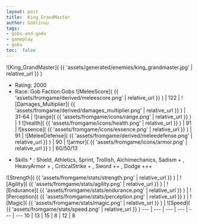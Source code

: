 ```yaml
---
layout: post
title:  King_GrandMaster
author: Goblinou
tags:
- gobs-and-gods
- gameplay
- gobs
toc:  false
---
```


![King_GrandMaster]( {{ 'assets/generated/enemies/king_grandmaster.jpg' | relative_url }} )
- Rating: 2000
- Race: Gob  Faction:Gobs
![MeleeScore]( {{ 'assets/fromgame/derived/meleescore.png' | relative_url }} ) | 122 | ![Damages_Multiplier]( {{ 'assets/fromgame/derived/damages_multiplier.png' | relative_url }} ) | 31-64 | ![range]( {{ 'assets/fromgame/icons/range.png' | relative_url }} ) | 1
![health]( {{ 'assets/fromgame/icons/health.png' | relative_url }} ) | 91 | ![essence]( {{ 'assets/fromgame/icons/essence.png' | relative_url }} ) | 91 | ![MeleeDefense]( {{ 'assets/fromgame/derived/meleedefense.png' | relative_url }} ) | 90 | ![armor]( {{ 'assets/fromgame/icons/armor.png' | relative_url }} ) | 60/50/13
* Skills * : Shield, Athletics, Sprint, Trollish, Alchimechanics, Sadism + , HeavyArmor + , CriticalStrike + , Sword ++ , Dodge +++ 

![Strength]( {{ 'assets/fromgame/stats/strength.png' | relative_url }} ) | ![Agility]( {{ 'assets/fromgame/stats/agility.png' | relative_url }} ) | ![Endurance]( {{ 'assets/fromgame/stats/endurance.png' | relative_url }} ) | ![Perception]( {{ 'assets/fromgame/stats/perception.png' | relative_url }} ) | ![Magic]( {{ 'assets/fromgame/stats/magic.png' | relative_url }} ) | ![Speed]( {{ 'assets/fromgame/stats/speed.png' | relative_url }} )
--- | --- | --- | --- | --- | ---
10 | 13 | 15 | 8 | 12 | 8
